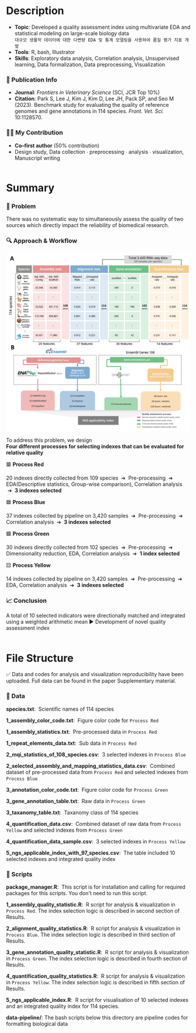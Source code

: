 # Description
- **Topic**: Developed a quality assessment index using multivariate EDA and statistical modeling on large-scale biology data <br> `대규모 생물학 데이터에 대한 다변량 EDA 및 통계 모델링을 사용하여 품질 평가 지표 개발`
- **Tools**: R, bash, Illustrator  
- **Skills**: Exploratory data analysis, Correlation analysis, Unsupervised learning, Data formalization, Data preprocessing, Visualization

### 📄 Publication Info
- **Journal**: *Frontiers in Veterinary Science* (SCI, JCR Top 10%)  
- **Citation**: Park S, Lee J, Kim J, Kim D, Lee JH, Pack SP, and Seo M (2023). Benchmark study for evaluating the quality of reference genomes and gene annotations in 114 species. *Front. Vet. Sci.* 10:1128570. 

### 🙋‍♂️ My Contribution
- **Co–first author** (50% contribution)  
- Design study, Data collection ∙ preprocessing ∙ analysis ∙ visualization, Manuscript writing
<br><br>
# Summary

### 🧩 Problem

There was no systematic way to simultaneously assess the quality of two sources which directly impact the reliability of biomedical research.

### 🔍 Approach & Workflow

<img src="figures/Figure1.jpg" alt="Collected data structure and systematic workflow" width="700"/>

To address this problem, we design <br>   **Four different processes for selecting indexes that can be evaluated for relative quality**   
   
🟥 **Process Red**

20 indexes directly collected from 109 species  &nbsp;➔&nbsp;  Pre-processing &nbsp;➔&nbsp; EDA(Descriptive statistics, Group-wise comparison), Correlation analysis &nbsp;➔&nbsp; **3 indexes selected**

🟦 **Process Blue** 

37 indexes collected by pipeline on 3,420 samples &nbsp;➔&nbsp; Pre-processing &nbsp;➔&nbsp; Correlation analysis &nbsp;➔&nbsp; **3 indexes selected**

🟩 **Process Green** 

30 indexes directly collected from 102 species &nbsp;➔&nbsp; Pre-processing &nbsp;➔&nbsp; Dimensionality reduction, EDA, Correlation analysis &nbsp;➔&nbsp; **1 index selected**

🟨 **Process Yellow** 

14 indexes collected by pipeline on 3,420 samples &nbsp;➔&nbsp; Pre-processing &nbsp;➔&nbsp; EDA, Correlation analysis &nbsp;➔&nbsp; **3 indexes selected**

### 📈 Conclusion
A total of 10 selected indicators were directionally matched and integrated using a weighted arithmetic mean ▶ Development of novel quality assessment index
<br><br>
# File Structure

✅ Data and codes for analysis and visualization reproducibility have been uploaded. Full data can be found in the paper Supplementary material.

### 📁 Data 
**species.txt**: &nbsp;Scientific names of 114 species

**1_assembly_color_code.txt**: &nbsp;Figure color code for `Process Red`

**1_assembly_statistics.txt**: &nbsp;Pre-processed data in `Process Red`

**1_repeat_elements_data.txt**: &nbsp;Sub data in `Process Red`

**2_mqi_statistics_of_108_species.csv**: &nbsp;3 selected indexes in `Process Blue`

**2_selected_assembly_and_mapping_statistics_data.csv**: &nbsp;Combined dataset of pre-processed data from `Process Red` and selected indexes from `Process Blue`

**3_annotation_color_code.txt**: &nbsp;Figure color code for `Process Green`

**3_gene_annotation_table.txt**: &nbsp;Raw data in `Process Green`

**3_taxanomy_table.txt**: &nbsp;Taxanomy class of 114 species

**4_quantification_data.csv**: &nbsp;Combined dataset of raw data from `Process Yellow` and selected indexes from `Process Green`

**4_quantification_data_sample.csv**: &nbsp;3 selected indexes in `Process Yellow`

**5_ngs_applicable_index_with_97_species.csv**: &nbsp;The table included 10 selected indexes and integrated quality index



### 📑 Scripts
**package_manager.R**: &nbsp;This script is for installation and calling for required packages for this scripts. You don't need to run this script.

**1_assembly_quality_statistic.R**: &nbsp;R script for analysis & visualization in `Process Red`. The index selection logic is described in second section of Results.

**2_alignment_quality_statistics.R**: &nbsp;R script for analysis & visualization in `Process Blue`. The index selection logic is described in third section of Results.

**3_gene_annotation_quality_statistic.R**: &nbsp;R script for analysis & visualization in `Process Green`. The index selection logic is described in fourth section of Results.

**4_quantification_quality_statistics.R**: &nbsp;R script for analysis & visualization in `Process Yellow`. The index selection logic is described in fifth section of Results.

**5_ngs_applicable_index.R**: &nbsp;R script for visualisation of 10 selected indexes and an integrated quality index for 114 species.

**data-pipeline/**: The bash scripts below this directory are pipeline codes for formatting biological data


